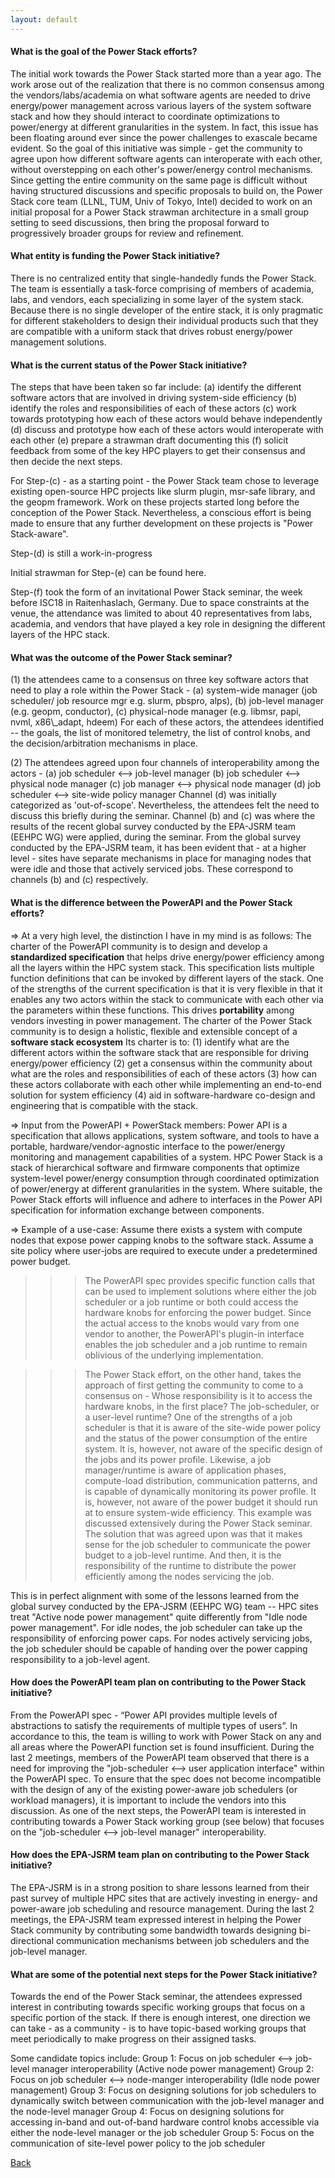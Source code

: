 ```yaml
---
layout: default
---
```


<h4> What is the goal of the Power Stack efforts? </h4>
The initial work towards the Power Stack started more than a year ago. The work arose out of the realization that there is no common consensus among the vendors/labs/academia on what software agents are needed to drive energy/power management across various layers of the system software stack and how they should interact to coordinate optimizations to power/energy at different granularities in the system. In fact, this issue has been floating around ever since the power challenges to exascale became evident. So the goal of this initiative was simple - get the community to agree upon how different software agents can interoperate with each other, without overstepping on each other's power/energy control mechanisms. Since getting the entire community on the same page is difficult without having structured discussions and specific proposals to build on, the Power Stack core team (LLNL, TUM, Univ of Tokyo, Intel) decided to work on an initial proposal for a Power Stack strawman architecture in a small group setting to seed discussions, then bring the proposal forward to progressively broader groups for review and refinement.
 
 
<h4> What entity is funding the Power Stack initiative? </h4>
There is no centralized entity that single-handedly funds the Power Stack. The team is essentially a task-force comprising of members of academia, labs, and vendors, each specializing in some layer of the system stack. Because there is no single developer of the entire stack, it is only pragmatic for different stakeholders to design their individual products such that they are compatible with a uniform stack that drives robust energy/power management solutions.
 
 
<h4> What is the current status of the Power Stack initiative? </h4>
The steps that have been taken so far include:
(a) identify the different software actors that are involved in driving system-side efficiency
(b) identify the roles and responsibilities of each of these actors
(c) work towards prototyping how each of these actors would behave independently
(d) discuss and prototype how each of these actors would interoperate with each other
(e) prepare a strawman draft documenting this
(f) solicit feedback from some of the key HPC players to get their consensus and then decide the next steps.
 
For Step-(c) - as a starting point - the Power Stack team chose to leverage existing open-source HPC projects like slurm plugin, msr-safe library, and the geopm framework. Work on these projects started long before the conception of the Power Stack. Nevertheless, a conscious effort is being made to ensure that any further development on these projects is "Power Stack-aware".
 
Step-(d) is still a work-in-progress
 
Initial strawman for Step-(e) can be found here. 

Step-(f) took the form of an invitational Power Stack seminar, the week before ISC18 in Raitenhaslach, Germany. Due to space constraints at the venue, the attendance was limited to about 40 representatives from labs, academia, and vendors that have played a key role in designing the different layers of the HPC stack.

<h4> What was the outcome of the Power Stack seminar? </h4>
(1) the attendees came to a consensus on three key software actors that need to play a role within the Power Stack -
(a) system-wide manager (job scheduler/ job resource mgr e.g. slurm, pbspro, alps),
(b) job-level manager (e.g. geopm, conductor),
(c) physical-node manager (e.g. libmsr, papi, nvml, x86\_adapt, hdeem)
For each of these actors, the attendees identified -- the goals, the list of monitored telemetry, the list of control knobs, and the decision/arbitration mechanisms in place. 
 
(2) The attendees agreed upon four channels of interoperability among the actors -
(a) job scheduler <--> job-level manager
(b) job scheduler <--> physical node manager
(c) job manager <--> physical node manager
(d) job scheduler <--> site-wide policy manager
Channel (d) was initially categorized as 'out-of-scope'. Nevertheless, the attendees felt the need to discuss this briefly during the seminar.
Channel (b) and (c) was where the results of the recent global survey conducted by the EPA-JSRM team (EEHPC WG) were applied, during the seminar.
From the global survey conducted by the EPA-JSRM team, it has been evident that - at a higher level - sites have separate mechanisms in place for managing nodes that were idle and those that actively serviced jobs. These correspond to channels (b) and (c) respectively.
 
 
 
<h4> What is the difference between the PowerAPI and the Power Stack efforts? </h4>
 
=> At a very high level, the distinction I have in my mind is as follows:
The charter of the PowerAPI community is to design and develop a **standardized specification** that helps drive energy/power efficiency among all the layers within the HPC system stack. This specification lists multiple function definitions that can be invoked by different layers of the stack. One of the strengths of the current specification is that it is very flexible in that it enables any two actors within the stack to communicate with each other via the parameters within these functions. This drives **portability** among vendors investing in power management.
The charter of the Power Stack community is to design a holistic, flexible and extensible concept of a **software stack ecosystem** Its charter is to: (1) identify what are the different actors within the software stack that are responsible for driving energy/power efficiency (2) get a consensus within the community about what are the roles and responsibilities of each of these actors (3) how can these actors collaborate with each other while implementing an end-to-end solution for system efficiency (4) aid in software-hardware co-design and engineering that is compatible with the stack.
 
=> Input from the PowerAPI + PowerStack members:
Power API is a specification that allows applications, system software, and tools to have a portable, hardware/vendor-agnostic interface to the power/energy monitoring and management capabilities of a system. HPC Power Stack is a stack of hierarchical software and firmware components that optimize system-level power/energy consumption through coordinated optimization of power/energy at different granularities in the system. Where suitable, the Power Stack efforts will influence and adhere to interfaces in the Power API specification for information exchange between components.
 
=> Example of a use-case:
Assume there exists a system with compute nodes that expose power capping knobs to the software stack. Assume a site policy where user-jobs are required to execute under a predetermined power budget.
 
>>> The PowerAPI spec provides specific function calls that can be used to implement solutions where either the job scheduler or a job runtime or both could access the hardware knobs for enforcing the power budget. Since the actual access to the knobs would vary from one vendor to another, the PowerAPI's plugin-in interface enables the job scheduler and a job runtime to remain oblivious of the underlying implementation.
 
>>> The Power Stack effort, on the other hand, takes the approach of first getting the community to come to a consensus on - Whose responsibility is it to access the hardware knobs, in the first place? The job-scheduler, or a user-level runtime? One of the strengths of a job scheduler is that it is aware of the site-wide power policy and the status of the power consumption of the entire system. It is, however, not aware of the specific design of the jobs and its power profile.
Likewise, a job manager/runtime is aware of application phases, compute-load distribution, communication patterns, and is capable of dynamically monitoring its power profile. It is, however, not aware of the power budget it should run at to ensure system-wide efficiency. This example was discussed extensively during the Power Stack seminar. The solution that was agreed upon was that it makes sense for the job scheduler to communicate the power budget to a job-level runtime. And then, it is the responsibility of the runtime to distribute the power efficiently among the nodes servicing the job.
 
This is in perfect alignment with some of the lessons learned from the global survey conducted by the EPA-JSRM (EEHPC WG) team -- HPC sites treat "Active node power management" quite differently from "Idle node power management". For idle nodes, the job scheduler can take up the responsibility of enforcing power caps. For nodes actively servicing jobs, the job scheduler should be capable of handing over the power capping responsibility to a job-level agent.
 
 
 
<h4> How does the PowerAPI team plan on contributing to the Power Stack initiative? </h4>
From the PowerAPI spec - “Power API provides multiple levels of abstractions to satisfy the requirements of multiple types of users”. In accordance to this, the team is willing to work with Power Stack on any and all areas where the PowerAPI function set is found insufficient. During the last 2 meetings, members of the PowerAPI team observed that there is a need for improving the "job-scheduler <--> user application interface" within the PowerAPI spec. To ensure that the spec does not become incompatible with the design of any of the existing power-aware job schedulers (or workload managers), it is important to include the vendors into this discussion. As one of the next steps, the PowerAPI team is interested in contributing towards a Power Stack working group (see below) that focuses on the "job-scheduler <--> job-level manager" interoperability.
 
 
<h4> How does the EPA-JSRM team plan on contributing to the Power Stack initiative? </h4>
The EPA-JSRM is in a strong position to share lessons learned from their past survey of multiple HPC sites that are actively investing in energy- and power-aware job scheduling and resource management. During the last 2 meetings, the EPA-JSRM team expressed interest in helping the Power Stack community by contributing some bandwidth towards designing bi-directional communication mechanisms between job schedulers and the job-level manager.
 
 
<h4> What are some of the potential next steps for the Power Stack initiative? </h4>
Towards the end of the Power Stack seminar, the attendees expressed interest in contributing towards specific working groups that focus on a specific portion of the stack. If there is enough interest, one direction we can take - as a community - is to have topic-based working groups that meet periodically to make progress on their assigned tasks.
 
Some candidate topics include:
Group 1: Focus on job scheduler <--> job-level manager interoperability (Active node power management)
Group 2: Focus on job scheduler <--> node-manger interoperability (Idle node power management)
Group 3: Focus on designing solutions for job schedulers to dynamically switch between communication with the job-level manager and the node-level manager
Group 4: Focus on designing solutions for accessing in-band and out-of-band hardware control knobs accessible via either the node-level manager or the job scheduler
Group 5: Focus on the communication of site-level power policy to the job scheduler


[Back](./)
